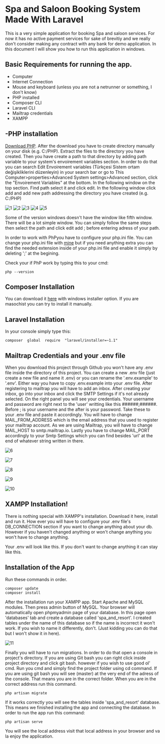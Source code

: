 # Spa and Saloon Booking System Made With Laravel
This is a very simple application for booking Spa and saloon services. For now it has no active payment services for sake of brevitiy and we really don't consider making any contract with any bank for demo application.  In this document I will show you how to run this application in windows.

## Basic Requirements for  running the app.

- Computer
- Internet Connection
- Mouse and keyboard (unless you are not a netrunner or something, I don't know)
- PHP installed
- Composer CLI
- Laravel CLI
- Mailtrap credentials
- XAMPP

## -PHP installation
[Download PHP](https://windows.php.net/download#php-8.0). 
After the download you have to create directory manually on your disk (e.g. C:/PHP). Extract the files to the directory you have created. Then you have create a path to that directory by adding path variable to your system's envoirement variables section. In order to do that you can search Edit Envoirement variables (Türkçesi Sistem ortam değişikliklerini düzenleyin) in your search bar or go to This Computer>properties>Advanced System settings>Advanced section, click the "Envoirement Variables" at the bottom.  In the following window on the top section. Find path select it and click edit. In the following window click add and add new path addressing the directory you have created (e.g. C:/PHP)

![1](https://user-images.githubusercontent.com/61189367/168450624-3419a4e5-f3a3-46c6-94a7-b1f4ba9b9eb3.JPG)
![2](https://user-images.githubusercontent.com/61189367/168450633-324ae801-899e-455a-ba13-30363c1daa03.JPG)
![3](https://user-images.githubusercontent.com/61189367/168450636-a038b1a6-4e3f-4b50-8029-d6b4398721ac.JPG)
![4](https://user-images.githubusercontent.com/61189367/168450639-3dd9073d-8794-470a-9c77-d92cd5e17b30.JPG)
![5](https://user-images.githubusercontent.com/61189367/168450640-214601c4-6257-43c3-8a47-178244c89f28.JPG)



Some of the version windows doesn't have the window like fifth window. There will be a lot simple window. You can simply follow the same steps then select the path and click edit add ; before entering adress of your path. 

In order to work with PhPyou have to configure your php.ini file. You can change your php.ini file with [mine](https://drive.google.com/file/d/1DNrgEgIqZKFS4x39uuN9vCXLrTYX4rdh/view?usp=sharing) but if you need  anything extra you can find the needed extension inside of your php.ini file and enable it simply by deleting ';' at the begining. 

Check your if PhP work by typing this to your cmd:
 
	php --version

## Composer Installation
You can download it [here](https://getcomposer.org/download/) with windows installer option. If you are masochist  you can try to install it manually.

## Laravel Installation
In your console simply type this:
	
	composer  global  require  "laravel/installer=~1.1"

## Mailtrap Credentials and your .env file
When you download this project through Github you won't have any .env file inside the directory of this project. You can create a new .env file (just create a new file and name it .env) or you can rename the '.env.example' to '.env'. Either way you have to copy .env.example into your .env file. After registering to mailtrap you will have to add an inbox. After creating your inbox, go into your inbox and click the SMTP Settings if it's not already selected. On the right panel you will see your credentials. Your username and password are right next to the 'user' writting like this ######;######. Before ; is your username and the after is your password. Take these to your .env file and paste it accordingly. You will have to change MAIL_FROM_ADDRESS which is the email address that you used to register your mailtrap account. As we are using Mailtrap, you will have to change MAIL_HOST to smtp.mailtrap.io. Lastly you have to change MAIL_PORT accordingly to your Smtp Settings which you can find besides 'url' at the end of whatever string written in there.

![6](https://user-images.githubusercontent.com/61189367/168450653-240aec28-7182-4dda-b0e8-454bab2f6a40.JPG)

![7](https://user-images.githubusercontent.com/61189367/168450788-0f0c7962-e942-4274-bb14-2ade3ea8942f.JPG)

![8](https://user-images.githubusercontent.com/61189367/168450754-22daeb97-2883-4ffe-9ff1-3ca243ca49e7.JPG)

![9](https://user-images.githubusercontent.com/61189367/168450761-7ea4e638-d262-4efb-8175-d0f2a19dddcd.JPG)

![10](https://user-images.githubusercontent.com/61189367/168450772-282d8850-120e-49c1-ba64-8ef9fc3e2f68.JPG)




## XAMPP Installation!

There is nothing special with XAMPP's installation. Download it here, install and run it. How ever you will have to configure your .env file's DB_CONNECTION section if you want to change anything about your db. However if you haven't changed anything or won't change anything you won't have to change anything.

Your .env will look like this. If you don't want to change anything it can stay like this.

## Installation of the App
Run these commands in order. 

	composer update
	composer install
After the installation run your XAMPP app. Start Apache and MySQL modules. Then press admin button of MySQL. Your browser will automatically open phpmyadmin page of your database. In this page open 'databases' tab and create a database called 'spa_and_resort'. I created tables under the name of this database so if the name is incorrect it won't work. If you wish to name it differently, don't. (Just kidding you can do that but I won't show it in here). 


![11](https://user-images.githubusercontent.com/61189367/168450660-41436cc1-2d93-4d6e-91a6-47559f89d931.JPG)

Finally you will have to run migrations. In order to do that open a console in project's directory. If you are using Git bash you can right click inside project directory and click git bash. however if you wish to use good ol' cmd. Run you cmd and simply find the project folder using cd command. If you are using git bash you will see (master) at the very end of the adress of the console. That means you are in the correct folder. When you are in the correct address run this command.

	php artisan migrate
If it works correctly you will see the tables inside 'spa_and_resort' database. This means we finished installing the app and connecting the database. In order to run the app run this command:
	
	php artisan serve
You will see the local address visit that local address in your browser and va la enjoy the application.
